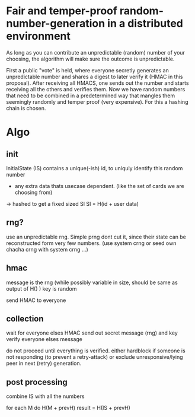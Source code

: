 # Fair and temper-proof random-number-generation in a distributed environment

As long as you can contribute an unpredictable (random) number of your choosing, the algorithm will make sure the outcome is unpredictable.


First a public "vote" is held, where everyone secretly generates an unpredictable number and shares a digest to later verify it (HMAC in this proposal).
After receiving all HMACS, one sends out the number and starts receiving all the others and verifies them.
Now we have random numbers that need to be combined in a predetermined way that mangles them seemingly randomly and temper proof (very expensive).
For this a hashing chain is chosen.

# Algo

## init
InitialState (IS) contains a unique(-ish) id, to uniquly identify this random number
+ any extra data thats usecase dependent. (like the set of cards we are choosing from)

-> hashed to get a fixed sized SI
SI = H(id + user data)

## rng?
use an unpredictable rng. Simple prng dont cut it, since their state can be reconstructed form very few numbers.
(use system crng or seed own chacha crng with system crng ...)

## hmac
message is the rng (while possibly variable in size, should be same as output of H() )
key is random

send HMAC to everyone

## collection
wait for everyone elses HMAC
send out secret message (rng) and key
verify everyone elses message


do not proceed until everything is verified.
either hardblock if someone is not responding (to prevent a retry-attack) or exclude unresponsive/lying peer in next (retry) generation.

## post processing

combine IS with all the numbers

for each M do
  H(M + prevH)
result = H(IS + prevH)

